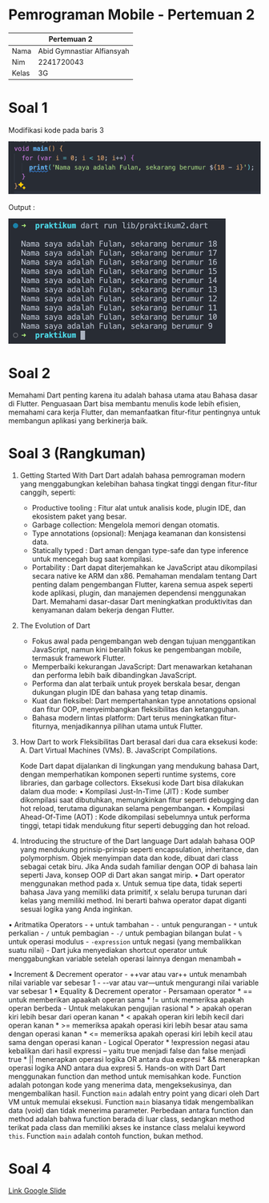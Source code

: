 # Pemrograman Mobile - Pertemuan 2

<table>
    <thead>
        <th style="text-align: center;" colspan="2">Pertemuan 2</th>
    </thead>
    <tbody>
        <tr>
            <td>Nama</td>
            <td>Abid Gymnastiar Alfiansyah</td>
        </tr>
        <tr>
            <td>Nim</td>
            <td>2241720043</td>
        </tr>
        <tr>
            <td>Kelas</td>
            <td>3G</td>
        </tr>
    </tbody>
</table>

# Soal 1

Modifikasi kode pada baris 3

![kode soal no 1](../../docs/pertemuan_02_1.png)

Output :

![hasil kode soal no 1](../../docs/pertemuan_02_2.png)

# Soal 2

Memahami Dart penting karena itu adalah bahasa utama atau Bahasa dasar di Flutter. Penguasaan Dart bisa membantu menulis kode lebih efisien, memahami cara kerja Flutter, dan memanfaatkan fitur-fitur pentingnya untuk membangun aplikasi yang berkinerja baik.

# Soal 3 (Rangkuman)

1. Getting Started With Dart
   Dart adalah bahasa pemrograman modern yang menggabungkan kelebihan bahasa tingkat tinggi dengan fitur-fitur canggih, seperti:
   - Productive tooling : Fitur alat untuk analisis kode, plugin IDE, dan ekosistem paket yang besar.
   - Garbage collection: Mengelola memori dengan otomatis.
   - Type annotations (opsional): Menjaga keamanan dan konsistensi data.
   - Statically typed : Dart aman dengan type-safe dan type inference untuk mencegah bug saat kompilasi.
   - Portability : Dart dapat diterjemahkan ke JavaScript atau dikompilasi secara native ke ARM dan x86.
   Pemahaman mendalam tentang Dart penting dalam pengembangan Flutter, karena semua aspek seperti kode aplikasi, plugin, dan manajemen dependensi menggunakan Dart. Memahami dasar-dasar Dart meningkatkan produktivitas dan kenyamanan dalam bekerja dengan Flutter.

2. The Evolution of Dart
   - Fokus awal pada pengembangan web dengan tujuan menggantikan JavaScript, namun kini beralih fokus ke pengembangan mobile, termasuk framework Flutter.
   - Memperbaiki kekurangan JavaScript: Dart menawarkan ketahanan dan performa lebih baik dibandingkan JavaScript.
   - Performa dan alat terbaik untuk proyek berskala besar, dengan dukungan plugin IDE dan bahasa yang tetap dinamis.
   - Kuat dan fleksibel: Dart mempertahankan type annotations opsional dan fitur OOP, menyeimbangkan fleksibilitas dan ketangguhan.
   - Bahasa modern lintas platform: Dart terus meningkatkan fitur-fiturnya, menjadikannya pilihan utama untuk Flutter.
3. How Dart to work
  Fleksibilitas Dart berasal dari dua cara eksekusi kode:
    A. Dart Virtual Machines (VMs).
    B. JavaScript Compilations.

   Kode Dart dapat dijalankan di lingkungan yang mendukung bahasa Dart, dengan memperhatikan komponen seperti runtime systems, core libraries, dan garbage collectors. Eksekusi kode Dart bisa dilakukan dalam dua mode:
   • Kompilasi Just-In-Time (JIT) : Kode sumber dikompilasi saat dibutuhkan, memungkinkan fitur seperti debugging dan hot reload, terutama digunakan selama pengembangan.
   • Kompilasi Ahead-Of-Time (AOT) : Kode dikompilasi sebelumnya untuk performa tinggi, tetapi tidak mendukung fitur seperti debugging dan hot reload.

4. Introducing the structure of the Dart language
  Dart adalah bahasa OOP yang mendukung prinsip-prinsip seperti encapsulation, inheritance, dan polymorphism. Objek menyimpan data dan kode, dibuat dari class sebagai cetak biru. Jika Anda sudah familiar dengan OOP di bahasa lain seperti Java, konsep OOP di Dart akan sangat mirip.
  • Dart operator
    menggunakan method pada x. Untuk semua tipe data, tidak seperti bahasa Java yang memiliki data primitif, x selalu berupa turunan dari kelas yang memiliki method. Ini berarti bahwa operator dapat diganti sesuai logika yang Anda inginkan.

  • Aritmatika Operators
    - `+` untuk tambahan
    - `-` untuk pengurangan
    - `*` untuk perkalian
    - `/` untuk pembagian
    - `-/` untuk pembagian bilangan bulat
    - `%` untuk operasi modulus
    - `-expression` untuk negasi (yang membalikkan suatu nilai)
    - Dart juka menyediakan shortcut operator untuk menggabungkan variable setelah operasi lainnya dengan menambah `=`

  • Increment & Decrement operator
    - ++var atau var++ untuk menambah nilai variable var sebesar 1
    - --var atau var—untuk mengurangi nilai variable var sebesar 1
  • Equality & Decrement operator
    - Persamaan operator
        * == untuk memberikan apaakah operan sama
        * != untuk memeriksa apakah operan berbeda
    - Untuk melakukan pengujian rasional
        * > apakah operan kiri lebih besar dari operan kanan
        * < apakah operan kiri lebih kecil dari operan kanan
        * >= memeriksa apakah operasi kiri lebih besar atau sama dengan operasi kanan
        * <= memeriksa apakah operasi kiri lebih kecil atau sama dengan operasi kanan
    - Logical Operator
        * !expression negasi atau kebalikan dari hasil expressi – yaitu true menjadi false dan false menjadi true
        * || menerapkan operasi logika OR antara dua expresi
        * && menerapkan operasi logika AND antara dua expresi
5. Hands-on with Dart
  Dart menggunakan function dan method untuk memisahkan kode. Function adalah potongan kode yang menerima data, mengeksekusinya, dan mengembalikan hasil. Function `main` adalah entry point yang dicari oleh Dart VM untuk memulai eksekusi. Function `main` biasanya tidak mengembalikan data (void) dan tidak menerima parameter.
  Perbedaan antara function dan method adalah bahwa function berada di luar class, sedangkan method terikat pada class dan memiliki akses ke instance class melalui keyword `this`. Function `main` adalah contoh function, bukan method.

# Soal 4

[Link Google Slide](https://docs.google.com/presentation/d/1hNlgt5Z8poUFuVDshPuh-j6CIzDtJiQ5S67-QvIeH2U/edit?usp=sharing)
